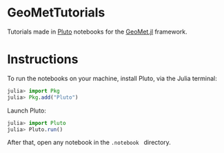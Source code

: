 # GeoMetTutorials
Tutorials made in [Pluto](https://github.com/fonsp/Pluto.jl) notebooks for the [GeoMet.jl](https://github.com/Geometallurgy/GeoMet.jl) framework.
# Instructions
To run the notebooks on your machine, install Pluto, via the Julia terminal:
```Julia
julia> import Pkg
julia> Pkg.add("Pluto")
```
Launch Pluto:
```Julia
julia> import Pluto
julia> Pluto.run()
```
After that, open any notebook in the ````.notebook ```` directory.
